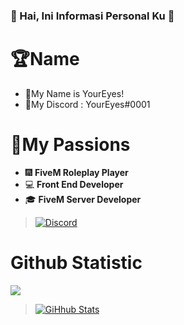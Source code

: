 ### 👋 Hai, Ini Informasi Personal Ku 👋

# 🏆Name
- 👑My Name is YourEyes!
- 🎯My Discord : YourEyes#0001

# 🔮My Passions
- 🎆 **FiveM Roleplay Player**
- 💻 **Front End Developer**
- 🎓 **FiveM Server Developer**

> [![Discord](https://cdn.discordapp.com/attachments/792892195162161202/803838180427038740/unknown.png)](https://discord.gg/XPqYtrdxDV)

# Github Statistic
![](https://komarev.com/ghpvc/?username=YourEyesGG&color=blue)

> [![GiHhub Stats](https://github-readme-stats.vercel.app/api?username=YourEyesGG&show_icons=true&theme=dark&count_private=true)](https://discord.gg/XPqYtrdxDV)

